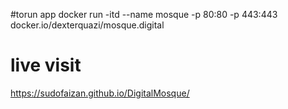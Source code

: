 #torun app
 docker run -itd --name mosque -p 80:80 -p 443:443 docker.io/dexterquazi/mosque.digital
# live visit
https://sudofaizan.github.io/DigitalMosque/
